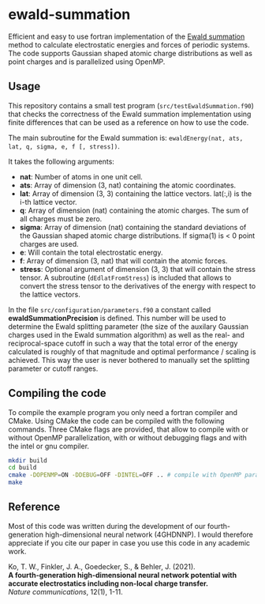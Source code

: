 # ewald-summation
Efficient and easy to use fortran implementation of the [Ewald summation](https://en.wikipedia.org/wiki/Ewald_summation) method to calculate electrostatic energies and forces of periodic systems.
The code supports Gaussian shaped atomic charge distributions as well as point charges and is parallelized using OpenMP. 

## Usage
This repository contains a small test program (`src/testEwaldSummation.f90`) that checks the correctness of the Ewald summation implementation using finite differences that can be used as a reference on how to use the code. 

The main subroutine for the Ewald summation is: `ewaldEnergy(nat, ats, lat, q, sigma, e, f [, stress])`.

It takes the following arguments:
* **nat**: Number of atoms in one unit cell.
* **ats**: Array of dimension (3, nat) containing the atomic coordinates.
* **lat**: Array of dimension (3, 3) containing the lattice vectors. lat(:,i) is the i-th lattice vector.
* **q**: Array of dimension (nat) containing the atomic charges. The sum of all charges must be zero.
* **sigma**: Array of dimension (nat) containing the standard deviations of the Gaussian shaped atomic charge distributions. If sigma(1) is < 0 point charges are used. 
* **e**: Will contain the total electrostatic energy.
* **f**: Array of dimension (3, nat) that will contain the atomic forces.
* **stress**: Optional argument of dimension (3, 3) that will contain the stress tensor. A subroutine (`dEdlatFromStress`) is included that allows to convert the stress tensor to the derivatives of the energy with respect to the lattice vectors. 

In the file `src/configuration/parameters.f90` a constant called **ewaldSummationPrecision** is defined. 
This number will be used to determine the Ewald splitting parameter (the size of the auxilary Gaussian charges used in the Ewald summation algorithm) as well as the real- and reciprocal-space cutoff in such a way that the total error of the energy calculated is roughly of that magnitude and optimal performance / scaling is achieved. 
This way the user is never bothered to manually set the splitting parameter or cutoff ranges.

## Compiling the code

To compile the example program you only need a fortran compiler and CMake. 
Using CMake the code can be compiled with the following commands.
Three CMake flags are provided, that allow to compile with or without OpenMP parallelization, with or without debugging flags and with the intel or gnu compiler.

```bash
mkdir build
cd build
cmake -DOPENMP=ON -DDEBUG=OFF -DINTEL=OFF .. # compile with OpenMP parallelization, without debugging flags and gfortran
make
```

## Reference
Most of this code was written during the development of our fourth-generation high-dimensional neural network (4GHDNNP).
I would therefore appreciate if you cite our paper in case you use this code in any academic work.

Ko, T. W., Finkler, J. A., Goedecker, S., & Behler, J. (2021).  
__A fourth-generation high-dimensional neural network potential with accurate electrostatics including non-local charge transfer.__  
_Nature communications_, 12(1), 1-11.



